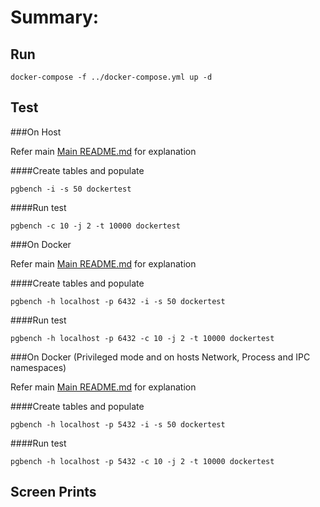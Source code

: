 # Summary:


## Run
```
docker-compose -f ../docker-compose.yml up -d
```

## Test


###On Host

Refer main [Main README.md](../README.md) for explanation

####Create tables and populate
```
pgbench -i -s 50 dockertest
```

####Run test
```
pgbench -c 10 -j 2 -t 10000 dockertest
```


###On Docker

Refer main [Main README.md](../README.md) for explanation

####Create tables and populate
```
pgbench -h localhost -p 6432 -i -s 50 dockertest
```

####Run test
```
pgbench -h localhost -p 6432 -c 10 -j 2 -t 10000 dockertest
```

###On Docker (Privileged mode and on hosts Network, Process and IPC namespaces)

Refer main [Main README.md](../README.md) for explanation

####Create tables and populate
```
pgbench -h localhost -p 5432 -i -s 50 dockertest
```

####Run test
```
pgbench -h localhost -p 5432 -c 10 -j 2 -t 10000 dockertest
```

## Screen Prints

